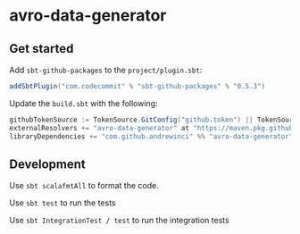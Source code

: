 # avro-data-generator

## Get started

Add `sbt-github-packages` to the `project/plugin.sbt`:
```scala
addSbtPlugin("com.codecommit" % "sbt-github-packages" % "0.5.3")
```

Update the `build.sbt` with the following:
```scala
githubTokenSource := TokenSource.GitConfig("github.token") || TokenSource.Environment("GITHUB_TOKEN"),
externalResolvers += "avro-data-generator" at "https://maven.pkg.github.com/andrewinci/avro-data-generator",
libraryDependencies += "com.github.andrewinci" %% "avro-data-generator" % "<latest version>"
```

## Development

Use `sbt scalafmtAll` to format the code.

Use `sbt test` to run the tests

Use `sbt IntegrationTest / test` to run the integration tests
